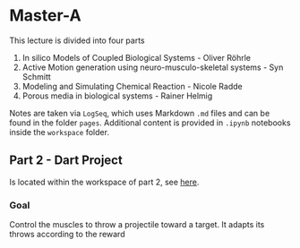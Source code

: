# Master-A

This lecture is divided into four parts

1. In silico Models of Coupled Biological Systems - Oliver Röhrle
2. Active Motion generation using neuro-musculo-skeletal systems - Syn Schmitt
3. Modeling and Simulating Chemical Reaction - Nicole Radde
4. Porous media in biological systems - Rainer Helmig

Notes are taken via `LogSeq`, which uses Markdown `.md` files and can be found in the folder `pages`.
Additional content is provided in `.ipynb` notebooks inside the `workspace` folder.

## Part 2 - Dart Project

Is located within the workspace of part 2, see [here](workspace/part_2/Dart-Project).

### Goal

Control the muscles to throw a projectile toward a target. It adapts its throws according to the reward

